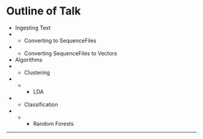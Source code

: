 Outline of Talk
===============

* Ingesting Text
* * Converting to SequenceFiles
* * Converting SequenceFiles to Vectors
* Algorithms
* * Clustering
* * * LDA
* * Classification
* * * Random Forests
* * * 
